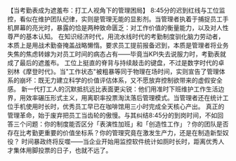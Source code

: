 【当考勤表成为遮羞布：打工人视角下的管理困局】
8:45分的迟到红线与工位监控，看似在维护团队纪律，实则是管理无能的显影剂。当管理者执着于捕捉员工手机屏幕的亮光时，暴露的恰是两种致命匮乏：对工作价值的衡量能力，以及对人性尊严的基本认知。
在知识经济时代，用流水线时代的考勤制度驯化脑力劳动者，本质上是用战术勤奋掩盖战略懒惰。要求员工提前报备迟到，本质是管理者将业务失焦的焦虑转嫁为对员工时间的病态占有——毕竟当KPI失去说服力时，考勤表就成了最后的遮羞布。
工位上挺直的脊背与持续敲击的键盘，不过是数字时代的卓别林《摩登时代》。当"工作状态"被粗暴等同于物理在场时间，实则宣告了管理体系的崩坏：既无力建立科学的价值评估体系，又不愿放弃控制欲带来的虚假安全感。
新一代打工人的沉默抵抗远比表面更尖锐：他们用准时下班维护工作生活边界，用效率碾压形式主义，用离职率投票淘汰落后管理模式。当管理者还在统计工位手机使用时长时，优秀员工早已在咖啡馆用三小时完成全天核心产出。
真正的管理革命，始于废弃把员工当齿轮的傲慢。与其纠结8:45分的到岗时间，不如回答三个问题：你的制度能否区分「表演性加班」和「创造性工作」？你的团队是否存在比考勤更重要的价值坐标系？你的管理究竟在激发生产力，还是在制造新型奴役？
时间暴政终将反噬——当企业开始用监控软件统计如厕时长时，距离优秀人才集体用脚投票的日子，也就不远了。
